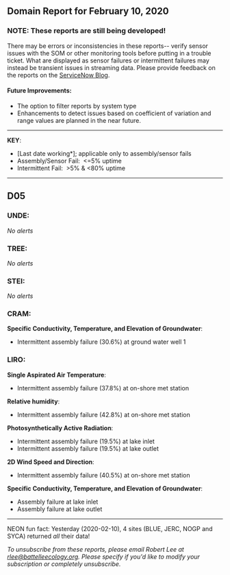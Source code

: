 ## Domain Report for February 10, 2020


### NOTE: These reports are still being developed!
There may be errors or inconsistencies in these reports-- verify sensor issues with the SOM or other monitoring tools before putting in a trouble ticket. What are displayed as sensor failures or intermittent failures may instead be transient issues in streaming data.
Please provide feedback on the reports on the [ServiceNow Blog](https://neon.service-now.com/community?id=community_blog&sys_id=9b4fbe8adbed734017ecf9041d9619be).

#### Future Improvements: 
 - The option to filter reports by system type 
 - Enhancements to detect issues based on coefficient of variation and range values are planned in the near future.

***

**KEY**:

 - [Last date working*]; applicable only to assembly/sensor fails
 - Assembly/Sensor Fail:&nbsp;&nbsp;<=5% uptime
 - Intermittent Fail:&nbsp;&nbsp;>5% & <80% uptime

***
## D05

### UNDE:

_No alerts_

### TREE:

_No alerts_

### STEI:

_No alerts_

### CRAM:

**Specific Conductivity, Temperature, and Elevation of Groundwater**:
 - Intermittent assembly failure (30.6%) at ground water well 1

### LIRO:

**Single Aspirated Air Temperature**:
 - Intermittent assembly failure (37.8%) at on-shore met station

**Relative humidity**:
 - Intermittent assembly failure (42.8%) at on-shore met station

**Photosynthetically Active Radiation**:
 - Intermittent assembly failure (19.5%) at lake inlet
 - Intermittent assembly failure (19.5%) at lake outlet

**2D Wind Speed and Direction**:
 - Intermittent assembly failure (40.5%) at on-shore met station

**Specific Conductivity, Temperature, and Elevation of Groundwater**:
 - Assembly failure at lake inlet
 - Assembly failure at lake outlet

***
NEON fun fact: Yesterday (2020-02-10), 4 sites (BLUE, JERC, NOGP and SYCA) returned _all_ their data!

_To unsubscribe from these reports, please email Robert Lee at rlee@battelleecology.org. Please specify if you'd like to modify your subscription or completely unsubscribe._
